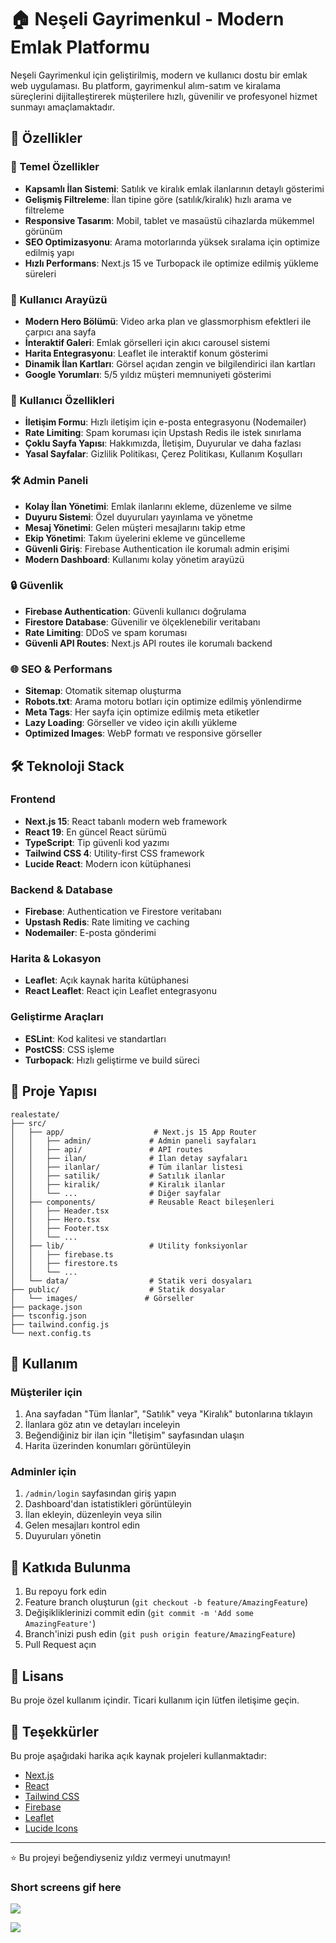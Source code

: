 # 🏠 Neşeli Gayrimenkul - Modern Emlak Platformu

Neşeli Gayrimenkul için geliştirilmiş, modern ve kullanıcı dostu bir emlak web uygulaması. Bu platform, gayrimenkul alım-satım ve kiralama süreçlerini dijitalleştirerek müşterilere hızlı, güvenilir ve profesyonel hizmet sunmayı amaçlamaktadır.

## 🚀 Özellikler

### 🎯 Temel Özellikler

- **Kapsamlı İlan Sistemi**: Satılık ve kiralık emlak ilanlarının detaylı gösterimi
- **Gelişmiş Filtreleme**: İlan tipine göre (satılık/kiralık) hızlı arama ve filtreleme
- **Responsive Tasarım**: Mobil, tablet ve masaüstü cihazlarda mükemmel görünüm
- **SEO Optimizasyonu**: Arama motorlarında yüksek sıralama için optimize edilmiş yapı
- **Hızlı Performans**: Next.js 15 ve Turbopack ile optimize edilmiş yükleme süreleri

### 🎨 Kullanıcı Arayüzü

- **Modern Hero Bölümü**: Video arka plan ve glassmorphism efektleri ile çarpıcı ana sayfa
- **İnteraktif Galeri**: Emlak görselleri için akıcı carousel sistemi
- **Harita Entegrasyonu**: Leaflet ile interaktif konum gösterimi
- **Dinamik İlan Kartları**: Görsel açıdan zengin ve bilgilendirici ilan kartları
- **Google Yorumları**: 5/5 yıldız müşteri memnuniyeti gösterimi

### 👥 Kullanıcı Özellikleri

- **İletişim Formu**: Hızlı iletişim için e-posta entegrasyonu (Nodemailer)
- **Rate Limiting**: Spam koruması için Upstash Redis ile istek sınırlama
- **Çoklu Sayfa Yapısı**: Hakkımızda, İletişim, Duyurular ve daha fazlası
- **Yasal Sayfalar**: Gizlilik Politikası, Çerez Politikası, Kullanım Koşulları

### 🛠️ Admin Paneli

- **Kolay İlan Yönetimi**: Emlak ilanlarını ekleme, düzenleme ve silme
- **Duyuru Sistemi**: Özel duyuruları yayınlama ve yönetme
- **Mesaj Yönetimi**: Gelen müşteri mesajlarını takip etme
- **Ekip Yönetimi**: Takım üyelerini ekleme ve güncelleme
- **Güvenli Giriş**: Firebase Authentication ile korumalı admin erişimi
- **Modern Dashboard**: Kullanımı kolay yönetim arayüzü

### 🔒 Güvenlik

- **Firebase Authentication**: Güvenli kullanıcı doğrulama
- **Firestore Database**: Güvenilir ve ölçeklenebilir veritabanı
- **Rate Limiting**: DDoS ve spam koruması
- **Güvenli API Routes**: Next.js API routes ile korumalı backend

### 🌐 SEO & Performans

- **Sitemap**: Otomatik sitemap oluşturma
- **Robots.txt**: Arama motoru botları için optimize edilmiş yönlendirme
- **Meta Tags**: Her sayfa için optimize edilmiş meta etiketler
- **Lazy Loading**: Görseller ve video için akıllı yükleme
- **Optimized Images**: WebP formatı ve responsive görseller

## 🛠️ Teknoloji Stack

### Frontend

- **Next.js 15**: React tabanlı modern web framework
- **React 19**: En güncel React sürümü
- **TypeScript**: Tip güvenli kod yazımı
- **Tailwind CSS 4**: Utility-first CSS framework
- **Lucide React**: Modern icon kütüphanesi

### Backend & Database

- **Firebase**: Authentication ve Firestore veritabanı
- **Upstash Redis**: Rate limiting ve caching
- **Nodemailer**: E-posta gönderimi

### Harita & Lokasyon

- **Leaflet**: Açık kaynak harita kütüphanesi
- **React Leaflet**: React için Leaflet entegrasyonu

### Geliştirme Araçları

- **ESLint**: Kod kalitesi ve standartları
- **PostCSS**: CSS işleme
- **Turbopack**: Hızlı geliştirme ve build süreci

## 📱 Proje Yapısı

```
realestate/
├── src/
│   ├── app/                    # Next.js 15 App Router
│   │   ├── admin/             # Admin paneli sayfaları
│   │   ├── api/               # API routes
│   │   ├── ilan/              # İlan detay sayfaları
│   │   ├── ilanlar/           # Tüm ilanlar listesi
│   │   ├── satilik/           # Satılık ilanlar
│   │   ├── kiralik/           # Kiralık ilanlar
│   │   └── ...                # Diğer sayfalar
│   ├── components/            # Reusable React bileşenleri
│   │   ├── Header.tsx
│   │   ├── Hero.tsx
│   │   ├── Footer.tsx
│   │   └── ...
│   ├── lib/                   # Utility fonksiyonlar
│   │   ├── firebase.ts
│   │   ├── firestore.ts
│   │   └── ...
│   └── data/                  # Statik veri dosyaları
├── public/                    # Statik dosyalar
│   └── images/               # Görseller
├── package.json
├── tsconfig.json
├── tailwind.config.js
└── next.config.ts
```

## 🎯 Kullanım

### Müşteriler için

1. Ana sayfadan "Tüm İlanlar", "Satılık" veya "Kiralık" butonlarına tıklayın
2. İlanlara göz atın ve detayları inceleyin
3. Beğendiğiniz bir ilan için "İletişim" sayfasından ulaşın
4. Harita üzerinden konumları görüntüleyin

### Adminler için

1. `/admin/login` sayfasından giriş yapın
2. Dashboard'dan istatistikleri görüntüleyin
3. İlan ekleyin, düzenleyin veya silin
4. Gelen mesajları kontrol edin
5. Duyuruları yönetin

## 🤝 Katkıda Bulunma

1. Bu repoyu fork edin
2. Feature branch oluşturun (`git checkout -b feature/AmazingFeature`)
3. Değişikliklerinizi commit edin (`git commit -m 'Add some AmazingFeature'`)
4. Branch'inizi push edin (`git push origin feature/AmazingFeature`)
5. Pull Request açın

## 📄 Lisans

Bu proje özel kullanım içindir. Ticari kullanım için lütfen iletişime geçin.

## 🙏 Teşekkürler

Bu proje aşağıdaki harika açık kaynak projeleri kullanmaktadır:

- [Next.js](https://nextjs.org/)
- [React](https://react.dev/)
- [Tailwind CSS](https://tailwindcss.com/)
- [Firebase](https://firebase.google.com/)
- [Leaflet](https://leafletjs.com/)
- [Lucide Icons](https://lucide.dev/)

---

⭐ Bu projeyi beğendiyseniz yıldız vermeyi unutmayın!

### Short screens gif here

![](/allcat2.gif)

![](/allcat3.gif)
